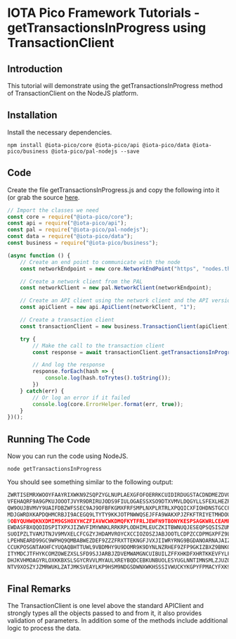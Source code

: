 # IOTA Pico Framework Tutorials - getTransactionsInProgress using TransactionClient

## Introduction

This tutorial will demonstrate using the getTransactionsInProgress method of TransactionClient on the NodeJS platform.

## Installation

Install the necessary dependencies.

```shell
npm install @iota-pico/core @iota-pico/api @iota-pico/data @iota-pico/business @iota-pico/pal-nodejs --save
```

## Code

Create the file getTransactionsInProgress.js and copy the following into it (or grab the source [here](./getTransactionsInProgress.js).

```js
// Import the classes we need
const core = require("@iota-pico/core");
const api = require("@iota-pico/api");
const pal = require("@iota-pico/pal-nodejs");
const data = require("@iota-pico/data");
const business = require("@iota-pico/business");

(async function () {
    // Create an end point to communicate with the node
    const networkEndpoint = new core.NetworkEndPoint("https", "nodes.thetangle.org", undefined, 443);

    // Create a network client from the PAL
    const networkClient = new pal.NetworkClient(networkEndpoint);

    // Create an API client using the network client and the API version
    const apiClient = new api.ApiClient(networkClient, "1");

    // Create a transaction client 
    const transactionClient = new business.TransactionClient(apiClient);

    try {
        // Make the call to the transaction client
        const response = await transactionClient.getTransactionsInProgress();

        // And log the response
        response.forEach(hash => {
            console.log(hash.toTrytes().toString());
        })
    } catch(err) {
        // Or log an error if it failed
        console.log(core.ErrorHelper.format(err, true));
    }
})();
```

## Running The Code

Now you can run the code using NodeJS.

```shell
node getTransactionsInProgress
```
You should see something similar to the following output:

```js
ZWRTISEMRXWOOYFAAYRIXWKN9ZSQPZYGLNUPLAEXGFOFOERRKCUIDIRDUGSTACDNDMEZDVOZMZKF99999
VFEHAQRF9A9GPKUJOOOTJVYR9DRIRUJODS9FIULOGAESSXSO9DTXVMVLDQGYLLSFEXLHEZPPMHY9Z9999
QW9OUJBVMVY9UAIFDBZWFSSEC9AJ9OFBFKGMXFRFSMPLNXPLRTRLXPQQICXFIOHDNSTGCCFAPFXIZ9999
MDJGWRDXKAPDQHMCRBJI9ACEGQ9LTYTY9KKJOTPNWWQSEJFFA9WAKXPJZFKFTRIYETMHDOUVBMDXA9999
9OBYQUHWQKNXDMIM9GSHOXYHCZFIAVWCWKDMQFKYTFRLJEWFN9TBONYKESPSAGKWRLCEAMR9ZNAQ99999
EWDASFBXQQOIDSPITXPXJIZWVFIMYWNKLRRKRPLODHIMLEUCZKITBWNUQJESEQPSQSISZUML9ONM99999
SUOIPZLTVAMJTNJV9MVXELCFCGZYJHDAMVROYCXCCIOZOSZJABJOOTLCDPZCCDPMGXPFZ9LWRYYR99999
LPEHNEARD99GC9WPHQ9QMBABWEZDEF9ZZZFRXTTEKNGFJVXJIIWRYRNG9BGDANOARNAJAIZZZPQZ99999
CCUKPOSGNTAKHFCYUQAQBHTTUWL9VBDMHY9U9DOMR9K9DYNLNZRHEF9ZFP9GKIZBXZ9BNKGYJKGDA9999
ITYMDCJTFHYKCOMZOWEZXSLSFD9SJJARBJZDVEMWAMGNCUIBUILZFFXHKDFXHRTKKEVFYLFYCSPRZ9999
DHJKVHMOAGYRLOXKKBXSLSGYCRVVLMYAULXREYBQDCEBKUNBUOLESYUGLNNTIMNSMLZJUZQUUXRMA9999
NTV9XOSZYJZMRWUKLZATJMKSVEAYLKP9HSM9NDGSDWNXWKHSSSIVWUCKYKGPYFPMACYFXK9ZBKCOZ9999
```

## Final Remarks

The TransactionClient is one level above the standard APIClient and strongly types all the objects passed to and from it, it also provides validation of parameters. In addition some of the methods include additional logic to process the data.